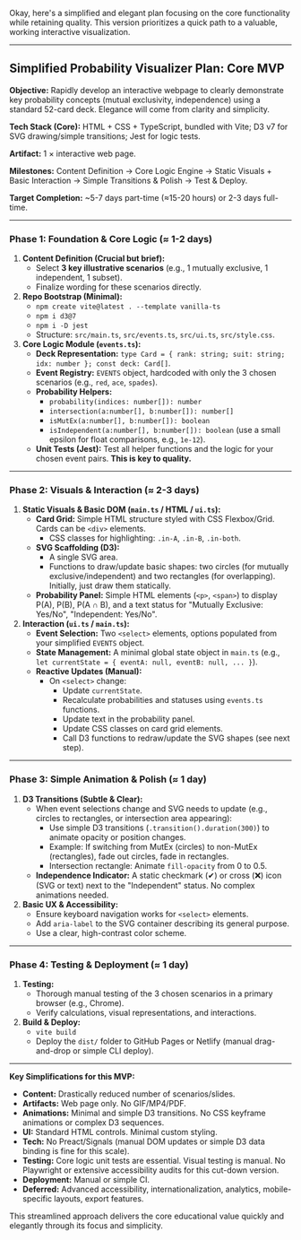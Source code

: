 Okay, here's a simplified and elegant plan focusing on the core functionality while retaining quality. This version prioritizes a quick path to a valuable, working interactive visualization.

---

## **Simplified Probability Visualizer Plan: Core MVP**

**Objective:** Rapidly develop an interactive webpage to clearly demonstrate key probability concepts (mutual exclusivity, independence) using a standard 52-card deck. Elegance will come from clarity and simplicity.

**Tech Stack (Core):** HTML + CSS + TypeScript, bundled with Vite; D3 v7 for SVG drawing/simple transitions; Jest for logic tests.

**Artifact:** 1 × interactive web page.

**Milestones:** Content Definition → Core Logic Engine → Static Visuals + Basic Interaction → Simple Transitions & Polish → Test & Deploy.

**Target Completion:** ~5-7 days part-time (≈15-20 hours) or 2-3 days full-time.

---

### **Phase 1: Foundation & Core Logic (≈ 1-2 days)**

1.  **Content Definition (Crucial but brief):**
    * Select **3 key illustrative scenarios** (e.g., 1 mutually exclusive, 1 independent, 1 subset).
    * Finalize wording for these scenarios directly.
2.  **Repo Bootstrap (Minimal):**
    * `npm create vite@latest . --template vanilla-ts`
    * `npm i d3@7`
    * `npm i -D jest`
    * Structure: `src/main.ts`, `src/events.ts`, `src/ui.ts`, `src/style.css`.
3.  **Core Logic Module (`events.ts`):**
    * **Deck Representation:** `type Card = { rank: string; suit: string; idx: number }; const deck: Card[]`.
    * **Event Registry:** `EVENTS` object, hardcoded with only the 3 chosen scenarios (e.g., `red`, `ace`, `spades`).
    * **Probability Helpers:**
        * `probability(indices: number[]): number`
        * `intersection(a:number[], b:number[]): number[]`
        * `isMutEx(a:number[], b:number[]): boolean`
        * `isIndependent(a:number[], b:number[]): boolean` (use a small epsilon for float comparisons, e.g., `1e-12`).
    * **Unit Tests (Jest):** Test all helper functions and the logic for your chosen event pairs. **This is key to quality.**

---

### **Phase 2: Visuals & Interaction (≈ 2-3 days)**

1.  **Static Visuals & Basic DOM (`main.ts` / HTML / `ui.ts`):**
    * **Card Grid:** Simple HTML structure styled with CSS Flexbox/Grid. Cards can be `<div>` elements.
        * CSS classes for highlighting: `.in-A`, `.in-B`, `.in-both`.
    * **SVG Scaffolding (D3):**
        * A single SVG area.
        * Functions to draw/update basic shapes: two circles (for mutually exclusive/independent) and two rectangles (for overlapping). Initially, just draw them statically.
    * **Probability Panel:** Simple HTML elements (`<p>`, `<span>`) to display P(A), P(B), P(A ∩ B), and a text status for "Mutually Exclusive: Yes/No", "Independent: Yes/No".
2.  **Interaction (`ui.ts` / `main.ts`):**
    * **Event Selection:** Two `<select>` elements, options populated from your simplified `EVENTS` object.
    * **State Management:** A minimal global state object in `main.ts` (e.g., `let currentState = { eventA: null, eventB: null, ... }`).
    * **Reactive Updates (Manual):**
        * On `<select>` change:
            * Update `currentState`.
            * Recalculate probabilities and statuses using `events.ts` functions.
            * Update text in the probability panel.
            * Update CSS classes on card grid elements.
            * Call D3 functions to redraw/update the SVG shapes (see next step).

---

### **Phase 3: Simple Animation & Polish (≈ 1 day)**

1.  **D3 Transitions (Subtle & Clear):**
    * When event selections change and SVG needs to update (e.g., circles to rectangles, or intersection area appearing):
        * Use simple D3 transitions (`.transition().duration(300)`) to animate opacity or position changes.
        * Example: If switching from MutEx (circles) to non-MutEx (rectangles), fade out circles, fade in rectangles.
        * Intersection rectangle: Animate `fill-opacity` from 0 to 0.5.
    * **Independence Indicator:** A static checkmark (✔) or cross (❌) icon (SVG or text) next to the "Independent" status. No complex animations needed.
2.  **Basic UX & Accessibility:**
    * Ensure keyboard navigation works for `<select>` elements.
    * Add `aria-label` to the SVG container describing its general purpose.
    * Use a clear, high-contrast color scheme.

---

### **Phase 4: Testing & Deployment (≈ 1 day)**

1.  **Testing:**
    * Thorough manual testing of the 3 chosen scenarios in a primary browser (e.g., Chrome).
    * Verify calculations, visual representations, and interactions.
2.  **Build & Deploy:**
    * `vite build`
    * Deploy the `dist/` folder to GitHub Pages or Netlify (manual drag-and-drop or simple CLI deploy).

---

**Key Simplifications for this MVP:**

* **Content:** Drastically reduced number of scenarios/slides.
* **Artifacts:** Web page only. No GIF/MP4/PDF.
* **Animations:** Minimal and simple D3 transitions. No CSS keyframe animations or complex D3 sequences.
* **UI:** Standard HTML controls. Minimal custom styling.
* **Tech:** No Preact/Signals (manual DOM updates or simple D3 data binding is fine for this scale).
* **Testing:** Core logic unit tests are essential. Visual testing is manual. No Playwright or extensive accessibility audits for this cut-down version.
* **Deployment:** Manual or simple CI.
* **Deferred:** Advanced accessibility, internationalization, analytics, mobile-specific layouts, export features.

This streamlined approach delivers the core educational value quickly and elegantly through its focus and simplicity.
